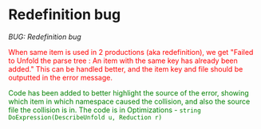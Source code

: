 # Redefinition bug
_BUG: Redefinition bug_

<span style="color:red">When same item is used in 2 productions (aka redefinition), we get "Failed to Unfold the parse tree : An item with the same key has already been added." This can be handled better, and the item key and file should be outputted in the error message.</span>

<span style="color:green">Code has been added to better highlight the source of the error, showing which item in which namespace caused the collision, and also the source file the collision is in. The code is in Optimizations - ```string DoExpression(DescribeUnfold u, Reduction r)```</span>
